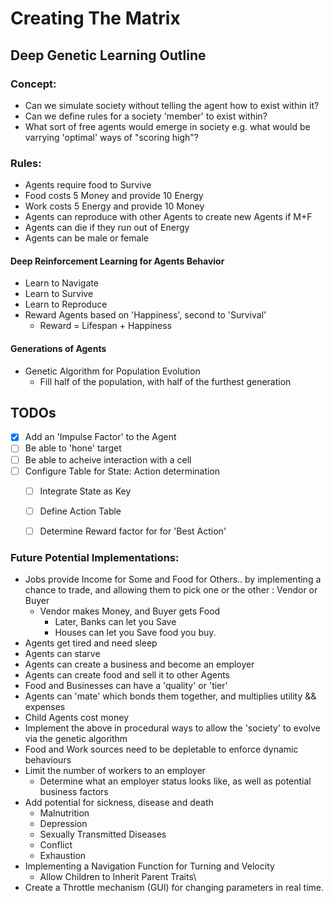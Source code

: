 # Creating The Matrix
## Deep Genetic Learning Outline

### Concept:
  - Can we simulate society without telling the agent how to exist within it?
  - Can we define rules for a society 'member' to exist within?
  - What sort of free agents would emerge in society e.g. 
        what would be varrying 'optimal' ways of "scoring high"?

### Rules:
- Agents require food to Survive
- Food costs 5 Money and provide 10 Energy
- Work costs 5 Energy and provide 10 Money
- Agents can reproduce with other Agents to create new Agents if M+F
- Agents can die if they run out of Energy
- Agents can be male or female

#### Deep Reinforcement Learning for Agents Behavior
   - Learn to Navigate
   - Learn to Survive
   - Learn to Reproduce
   - Reward Agents based on 'Happiness', second to 'Survival'
       - Reward = Lifespan + Happiness

#### Generations of Agents
- Genetic Algorithm for Population Evolution
   -  Fill half of the population, with half of the furthest generation

## TODOs
 -[X] Add an 'Impulse Factor' to the Agent
 -[ ] Be able to 'hone' target
 -[ ] Be able to acheive interaction with a cell
 -[ ] Configure Table for State: Action determination
    -[ ] Integrate State as Key
    -[ ] Define Action Table
    -[ ] Determine Reward factor for for 'Best Action'
 

### Future Potential Implementations:
- Jobs provide Income for Some and Food for Others.. 
    by implementing a chance to trade, 
    and allowing them to pick one or the other : Vendor or Buyer
   - Vendor makes Money, and Buyer gets Food
        - Later, Banks can let you Save
        - Houses can let you Save food you buy.
- Agents get tired and need sleep
- Agents can starve
- Agents can create a business and become an employer
- Agents can create food and sell it to other Agents
- Food and Businesses can have a 'quality' or 'tier' 
- Agents can 'mate' which bonds them together, and multiplies utility && expenses
- Child Agents cost money 
- Implement the above in procedural ways to allow the 'society' to evolve via the genetic algorithm
- Food and Work sources need to be depletable to enforce dynamic behaviours
- Limit the number of workers to an employer
    - Determine what an employer status looks like, as well as potential business factors
- Add potential for sickness, disease and death
    - Malnutrition
    - Depression
    - Sexually Transmitted Diseases
    - Conflict
    - Exhaustion
- Implementing a Navigation Function for Turning and Velocity
    - Allow Children to Inherit Parent Traits\
- Create a Throttle mechanism (GUI) for changing parameters in real time.
